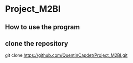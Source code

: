 # Project_M2BI
## How to use the program
## clone the repository
git clone https://github.com/QuentinCapdet/Project_M2BI.git
